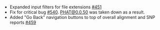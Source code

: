* Expanded input filters for file extensions [#451](https://github.com/chgibb/PHAT/issues/451)
* Fix for critical bug [#540](https://github.com/chgibb/PHAT/issues/540). PHAT@0.0.50 was taken down as a result.
* Added "Go Back" navigation buttons to top of overall alignment and SNP reports [#459](https://github.com/chgibb/PHAT/issues/459)
